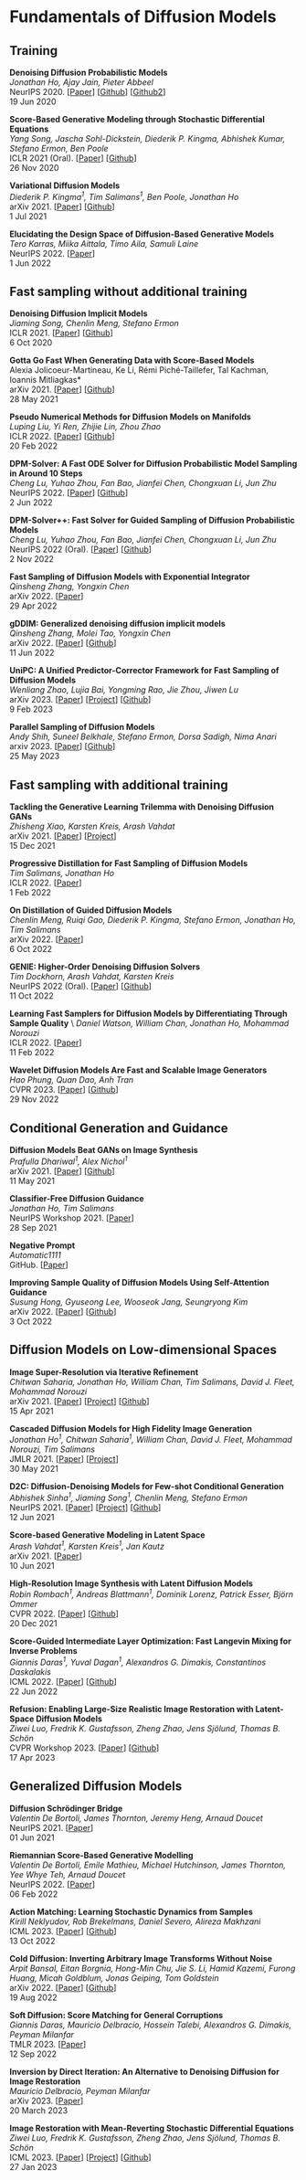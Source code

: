 # Fundamentals of Diffusion Models

## Training

**Denoising Diffusion Probabilistic Models** \
*Jonathan Ho, Ajay Jain, Pieter Abbeel* \
NeurIPS 2020. [[Paper](https://arxiv.org/abs/2006.11239)] [[Github](https://github.com/hojonathanho/diffusion)] [[Github2](https://github.com/pesser/pytorch_diffusion)] \
19 Jun 2020 

**Score-Based Generative Modeling through Stochastic Differential Equations** \
*Yang Song, Jascha Sohl-Dickstein, Diederik P. Kingma, Abhishek Kumar, Stefano Ermon, Ben Poole* \
ICLR 2021 (Oral). [[Paper](https://arxiv.org/abs/2011.13456)] [[Github](https://github.com/yang-song/score_sde)] \
26 Nov 2020 

**Variational Diffusion Models** \
*Diederik P. Kingma<sup>1</sup>, Tim Salimans<sup>1</sup>, Ben Poole, Jonathan Ho* \
arXiv 2021. [[Paper](https://arxiv.org/abs/2107.00630)] [[Github](https://github.com/google-research/vdm)] \
1 Jul 2021 

**Elucidating the Design Space of Diffusion-Based Generative Models** \
*Tero Karras, Miika Aittala, Timo Aila, Samuli Laine* \
NeurIPS 2022. [[Paper](https://arxiv.org/abs/2206.00364)] \
1 Jun 2022


## Fast sampling without additional training

**Denoising Diffusion Implicit Models**  \
*Jiaming Song, Chenlin Meng, Stefano Ermon* \
ICLR 2021. [[Paper](https://arxiv.org/abs/2010.02502)] [[Github](https://github.com/ermongroup/ddim)] \
6 Oct 2020

**Gotta Go Fast When Generating Data with Score-Based Models** \
Alexia Jolicoeur-Martineau, Ke Li, Rémi Piché-Taillefer, Tal Kachman, Ioannis Mitliagkas* \
arXiv 2021. [[Paper](https://arxiv.org/abs/2105.14080)] [[Github](https://github.com/AlexiaJM/score_sde_fast_sampling)] \
28 May 2021

**Pseudo Numerical Methods for Diffusion Models on Manifolds** \
*Luping Liu, Yi Ren, Zhijie Lin, Zhou Zhao* \
ICLR 2022. [[Paper](https://arxiv.org/abs/2202.09778)] [[Github](https://github.com/luping-liu/PNDM)] \
20 Feb 2022

**DPM-Solver: A Fast ODE Solver for Diffusion Probabilistic Model Sampling in Around 10 Steps** \
*Cheng Lu, Yuhao Zhou, Fan Bao, Jianfei Chen, Chongxuan Li, Jun Zhu* \
NeurIPS 2022. [[Paper](https://arxiv.org/abs/2206.00927)] [[Github](https://github.com/LuChengTHU/dpm-solver)] \
2 Jun 2022

**DPM-Solver++: Fast Solver for Guided Sampling of Diffusion Probabilistic Models** \
*Cheng Lu, Yuhao Zhou, Fan Bao, Jianfei Chen, Chongxuan Li, Jun Zhu* \
NeurIPS 2022 (Oral). [[Paper](https://arxiv.org/abs/2211.01095)] [[Github](https://github.com/LuChengTHU/dpm-solver)] \
2 Nov 2022

**Fast Sampling of Diffusion Models with Exponential Integrator** \
*Qinsheng Zhang, Yongxin Chen* \
arXiv 2022. [[Paper](https://arxiv.org/abs/2204.13902)] \
29 Apr 2022

**gDDIM: Generalized denoising diffusion implicit models** \
*Qinsheng Zhang, Molei Tao, Yongxin Chen* \
arXiv 2022. [[Paper](https://arxiv.org/abs/2206.05564)] [[Github](https://github.com/qsh-zh/gDDIM)] \
11 Jun 2022

**UniPC: A Unified Predictor-Corrector Framework for Fast Sampling of Diffusion Models** \
*Wenliang Zhao, Lujia Bai, Yongming Rao, Jie Zhou, Jiwen Lu* \
arXiv 2023. [[Paper](https://arxiv.org/abs/2302.04867)] [[Project](https://unipc.ivg-research.xyz)] [[Github](https://github.com/wl-zhao/UniPC)] \
9 Feb 2023

**Parallel Sampling of Diffusion Models** \
*Andy Shih, Suneel Belkhale, Stefano Ermon, Dorsa Sadigh, Nima Anari* \
arxiv 2023. [[Paper](https://arxiv.org/abs/2305.16317)] [[Github](https://github.com/AndyShih12/paradigms)] \
25 May 2023


## Fast sampling with additional training

**Tackling the Generative Learning Trilemma with Denoising Diffusion GANs** \
*Zhisheng Xiao, Karsten Kreis, Arash Vahdat* \
arXiv 2021. [[Paper](https://arxiv.org/abs/2112.07804)] [[Project](https://nvlabs.github.io/denoising-diffusion-gan)] \
15 Dec 2021

**Progressive Distillation for Fast Sampling of Diffusion Models** \
*Tim Salimans, Jonathan Ho* \
ICLR 2022. [[Paper](https://arxiv.org/abs/2202.00512)] \
1 Feb 2022

**On Distillation of Guided Diffusion Models** \
*Chenlin Meng, Ruiqi Gao, Diederik P. Kingma, Stefano Ermon, Jonathan Ho, Tim Salimans* \
arXiv 2022. [[Paper](https://arxiv.org/abs/2210.03142)] \
6 Oct 2022

**GENIE: Higher-Order Denoising Diffusion Solvers** \
*Tim Dockhorn, Arash Vahdat, Karsten Kreis* \
NeurIPS 2022 (Oral). [[Paper](https://arxiv.org/abs/2210.05475)] [[Github](https://github.com/nv-tlabs/GENIE)] \
11 Oct 2022

**Learning Fast Samplers for Diffusion Models by Differentiating Through Sample Quality** \ 
*Daniel Watson, William Chan, Jonathan Ho, Mohammad Norouzi* \
ICLR 2022. [[Paper](https://arxiv.org/abs/2202.05830)] \
11 Feb 2022

**Wavelet Diffusion Models Are Fast and Scalable Image Generators** \
*Hao Phung, Quan Dao, Anh Tran* \
CVPR 2023. [[Paper](https://arxiv.org/abs/2211.16152)] [[Github](https://github.com/VinAIResearch/WaveDiff.git)] \
29 Nov 2022

## Conditional Generation and Guidance

**Diffusion Models Beat GANs on Image Synthesis** \
*Prafulla Dhariwal<sup>1</sup>, Alex Nichol<sup>1</sup>* \
arXiv 2021. [[Paper](https://arxiv.org/abs/2105.05233)] [[Github](https://github.com/openai/guided-diffusion)] \
11 May 2021 

**Classifier-Free Diffusion Guidance** \
*Jonathan Ho, Tim Salimans* \
NeurIPS Workshop 2021. [[Paper](https://arxiv.org/abs/2207.12598)] \
28 Sep 2021

**Negative Prompt** \
*Automatic1111* \
GitHub. [[Paper](https://github.com/AUTOMATIC1111/stable-diffusion-webui/wiki/Negative-prompt)]

**Improving Sample Quality of Diffusion Models Using Self-Attention Guidance** \
*Susung Hong, Gyuseong Lee, Wooseok Jang, Seungryong Kim* \
arXiv 2022. [[Paper](https://arxiv.org/abs/2210.00939)] [[Github](https://github.com/KU-CVLAB/Self-Attention-Guidance/)] \
3 Oct 2022 

## Diffusion Models on Low-dimensional Spaces

**Image Super-Resolution via Iterative Refinement** \
*Chitwan Saharia, Jonathan Ho, William Chan, Tim Salimans, David J. Fleet, Mohammad Norouzi* \
arXiv 2021. [[Paper](https://arxiv.org/abs/2104.07636)] [[Project](https://iterative-refinement.github.io/)] [[Github](https://github.com/Janspiry/Image-Super-Resolution-via-Iterative-Refinement)] \
15 Apr 2021 

**Cascaded Diffusion Models for High Fidelity Image Generation** \
*Jonathan Ho<sup>1</sup>, Chitwan Saharia<sup>1</sup>, William Chan, David J. Fleet, Mohammad Norouzi, Tim Salimans* \
JMLR 2021. [[Paper](https://arxiv.org/abs/2106.15282)] [[Project](https://cascaded-diffusion.github.io/)] \
30 May 2021 

**D2C: Diffusion-Denoising Models for Few-shot Conditional Generation** \
*Abhishek Sinha<sup>1</sup>, Jiaming Song<sup>1</sup>, Chenlin Meng, Stefano Ermon* \
NeurIPS 2021. [[Paper](https://arxiv.org/abs/2106.06819)] [[Project](https://d2c-model.github.io/)] [[Github](https://github.com/d2c-model/d2c-model.github.io)] \
12 Jun 2021

**Score-based Generative Modeling in Latent Space** \
*Arash Vahdat<sup>1</sup>, Karsten Kreis<sup>1</sup>, Jan Kautz* \
arXiv 2021. [[Paper](https://arxiv.org/abs/2106.05931)] \
10 Jun 2021

**High-Resolution Image Synthesis with Latent Diffusion Models** \
*Robin Rombach<sup>1</sup>, Andreas Blattmann<sup>1</sup>, Dominik Lorenz, Patrick Esser, Björn Ommer* \
CVPR 2022. [[Paper](https://arxiv.org/abs/2112.10752)] [[Github](https://github.com/CompVis/latent-diffusion)] \
20 Dec 2021

**Score-Guided Intermediate Layer Optimization: Fast Langevin Mixing for Inverse Problems** \
*Giannis Daras<sup>1</sup>, Yuval Dagan<sup>1</sup>, Alexandros G. Dimakis, Constantinos Daskalakis* \
ICML 2022. [[Paper](https://arxiv.org/abs/2206.09104)] [[Github](https://github.com/giannisdaras/sgilo)] \
22 Jun 2022

**Refusion: Enabling Large-Size Realistic Image Restoration with Latent-Space Diffusion Models** \
*Ziwei Luo, Fredrik K. Gustafsson, Zheng Zhao, Jens Sjölund, Thomas B. Schön* \
CVPR Workshop 2023. [[Paper](https://arxiv.org/abs/2304.08291)] [[Github](https://github.com/Algolzw/image-restoration-sde)] \
17 Apr 2023

## Generalized Diffusion Models


**Diffusion Schrödinger Bridge** \
*Valentin De Bortoli, James Thornton, Jeremy Heng, Arnaud Doucet* \
NeurIPS 2021. [[Paper](https://arxiv.org/abs/2106.01357)] \
01 Jun 2021

**Riemannian Score-Based Generative Modelling** \
*Valentin De Bortoli, Emile Mathieu, Michael Hutchinson, James Thornton, Yee Whye Teh, Arnaud Doucet* \
NeurIPS 2022. [[Paper](https://arxiv.org/abs/2202.02763)] \
06 Feb 2022

**Action Matching: Learning Stochastic Dynamics from Samples** \
*Kirill Neklyudov, Rob Brekelmans, Daniel Severo, Alireza Makhzani* \
ICML 2023. [[Paper](https://arxiv.org/abs/2210.06662)] [[Github](https://github.com/necludov/jam)] \
13 Oct 2022


**Cold Diffusion: Inverting Arbitrary Image Transforms Without Noise** \
*Arpit Bansal, Eitan Borgnia, Hong-Min Chu, Jie S. Li, Hamid Kazemi, Furong Huang, Micah Goldblum, Jonas Geiping, Tom Goldstein* \
arXiv 2022. [[Paper](https://arxiv.org/abs/2208.09392)] [[Github](https://github.com/arpitbansal297/Cold-Diffusion-Models)] \
19 Aug 2022

**Soft Diffusion: Score Matching for General Corruptions** \
*Giannis Daras, Mauricio Delbracio, Hossein Talebi, Alexandros G. Dimakis, Peyman Milanfar* \
TMLR 2023. [[Paper](https://openreview.net/forum?id=W98rebBxlQ)] \
12 Sep 2022

**Inversion by Direct Iteration: An Alternative to Denoising Diffusion for Image Restoration** \
*Mauricio Delbracio, Peyman Milanfar* \
arXiv 2023. [[Paper](https://arxiv.org/abs/2303.11435)] \
20 March 2023

**Image Restoration with Mean-Reverting Stochastic Differential Equations** \
*Ziwei Luo, Fredrik K. Gustafsson, Zheng Zhao, Jens Sjölund, Thomas B. Schön* \
ICML 2023. [[Paper](https://arxiv.org/abs/2301.11699)] [[Project](https://algolzw.github.io/ir-sde/index.html)] [[Github](https://github.com/Algolzw/image-restoration-sde)] \
27 Jan 2023

